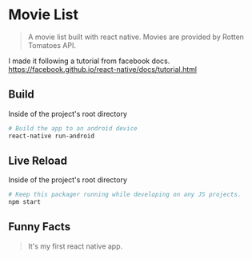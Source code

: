 Movie List
=============

> A movie list built with react native. Movies are provided by Rotten Tomatoes API.

I made it following a tutorial from facebook docs.
https://facebook.github.io/react-native/docs/tutorial.html


## Build
Inside of the project's root directory
```sh
# Build the app to an android device
react-native run-android
```

## Live Reload
Inside of the project's root directory
```sh
# Keep this packager running while developing on any JS projects.
npm start
```

## Funny Facts
> It's my first react native app.
